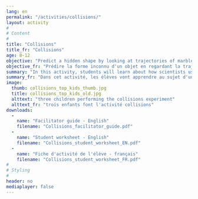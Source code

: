 ```yaml
---
lang: en
permalink: "/activities/collisions/"
layout: activity
#
# Content
#
title: "Collisions"
title_fr: "Collisions"
age: 8-12
objective: "Predict a hidden shape by looking at trajectories of marbles that bounce off it."
objective_fr: "Prédire la forme inconnu d'un objet en regardant la trajectoire des billes créer par une collision avec l'objet. "
summary: "In this activity, students will learn about how scientists use collisions to determine properties of objects that they cannot see with their eyes. Students will learn about how an object behaves when it hits a surface at different angles and use this to predict the shape of a hidden object using our 'shape colliders.'"
summary_fr: "Dans cet activité, les élèves vont apprendre au sujet d'une méthode que les scientifiques utilisent pour déterminer les propriétés des objets si minuscules qu'ils ne peuvent pas les voir avec leurs yeux. Les élèves vont apprendre au sujet du comportement d'un objet lorsqu'il frappe une surface à des angles différent, puis ils vont utiliser cette information pour prédire la forme d'un objet inconnu à l'aide de 'l'appareil de collisions' "
image:
  thumb: collisions_top_kids_thumb.jpg
  title: collisions_top_kids_old.jpg
  alttext: "three children performing the collisions experiment"
  alttext_fr: "trois enfants font l'activité collisions"
downloads:
  -
    name: "Facilitator guide - English"
    filename: "Collisions_facilitator_guide.pdf"
  -
    name: "Student worksheet - English"
    filename: "Collisions_student_worksheet_EN.pdf"
  -
    name: "Fiche d'activité de l'élève - français"
    filename: "Collisions_student_worksheet_FR.pdf"
#
# Styling
#
header: no
mediaplayer: false
---
```

